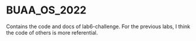 # BUAA_OS_2022
Contains the code and docs of lab6-challenge.
For the previous labs, I think the code of others is more referential.
